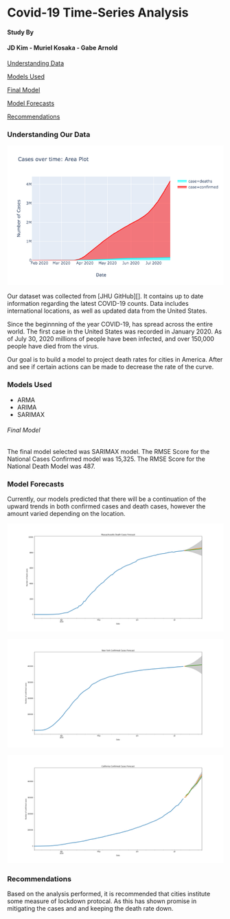 # Covid-19 Time-Series Analysis
#### Study By
#### JD Kim - Muriel Kosaka -  Gabe Arnold


[Understanding Data](#understanding)


[Models Used](#models_used)


[Final Model](#final_model)


[Model Forecasts](#model_forecasts)


[Recommendations](#recommendations)


<h3 name='understanding'>Understanding Our Data</h3>

![COVID-19 Cases](./assets/graphs/overall_cases.png)

[JHU GitHub]: https://github.com/CSSEGISandData/COVID-19/tree/master/csse_covid_19_data

<p>
Our dataset was collected from [JHU GitHub][]. It contains up to date information regarding the latest COVID-19 counts. Data includes international locations, as well as updated data from the United States.
</p>

<p>
Since the beginnning of the year COVID-19, has spread across the entire world. The first case in the United States was recorded in January 2020. As of July 30, 2020 millions of people have been infected, and over 150,000 people have died from the virus.
</p>

<p>
Our goal is to build a model to project death rates for cities in America. After and see if certain actions can be made to decrease the rate of the curve.
</p>

<h3 name='models_used'>Models Used</h3>
    
<ul>
    <li>ARMA</li>    
    <li>ARIMA</li>
    <li>SARIMAX</li>
</ul>

<h6 name = 'final_model'>Final Model</h6>

<p>
The final model selected was SARIMAX model. The RMSE Score for the National Cases Confirmed model was 15,325. The RMSE Score for the National Death Model was 487.
</p>

<h3 name='findings>Findings</h3>

<h6>Confirmed Cases </h6>

<p>
Highly populated areas were hit extremely hard. We believe that it is a result of the dense population and high transmission rate. New York City and Cook County (Chicago), had large jumps in the number of people that were initially infected during the lockdown phase, however, data shows a smoothing in the recent rate of cases, even after reopening. It should also be noted that both of these cities instituted a lockdown relatively early and longer in the US.
</p>

![Cook County/Chicago Confirmed Cases](./assets/graphs/chicago_confimed.png)
    
<p>
Recently, the counties of Los Angeles County, California, Harris County, Texas (Dallas), and Maricopa, Arizona (Phoenix), have seen large increases in the number of people that have recently contracted the disease. Los Angeles, even though they instituted a longer lockdown compared to other cities in America, has faced a rapid increase in the number of confirmed cases. Harris County, Texas and Maricopa, Arizona had shorter lockdown periods and are now experiencing a rapid increase in cases after reopening.
</p>

![Phoenix Metro](./assets/graphs/phoenix.png)

![Harris County, Texas](./assets/graphs/harris_county.png)

<p>
Additionally, we noticed in median populated (~12,000 People) regions, that had shorter lockdown periods are experiencing high rates of infection.
</p>

<p>Areas with small populations (Less than 1,000 People), face small amounts of Contamination Cases.</p>

<p>In large (>4,000,000) and median populated regions generally saw a spike after the Fourth of July.</p>

<h6>Death Cases</h6>

<p>
Death cases were similar to confirmed cases. Large metropolitans that were hit early experienced very high death rates. As we transition to overall state data, we can see New York, California, and Massachusetts are all leading the nation in COVID-19 deaths. 
</p>
    
![US Death Count](./assets/graphs/top_10_states.png)

<h3 name='model_forecasts'>Model Forecasts</h3>

<p>Currently, our models predicted that there will be a continuation of the upward trends in both confirmed cases and death cases, however the amount varied depending on the location. </p>

![Mass State Forecast](./assets/graphs/mass_forecast.png)

![New York City Confirmed Cases](./assets/graphs/nyc_forecast.png)

![California State Confirmed Cases](./assets/graphs/california.png)

<h3 name='recommendations'>Recommendations</h3>

<p>
Based on the analysis performed, it is recommended that cities institute some measure of lockdown protocal. As this has shown promise in mitigating the cases and and keeping the death rate down.
</p>
